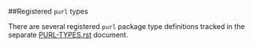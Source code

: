##Registered `purl` types

There are several registered `purl` package type definitions tracked in the
separate [PURL-TYPES.rst](PURL-TYPES.rst) document.
